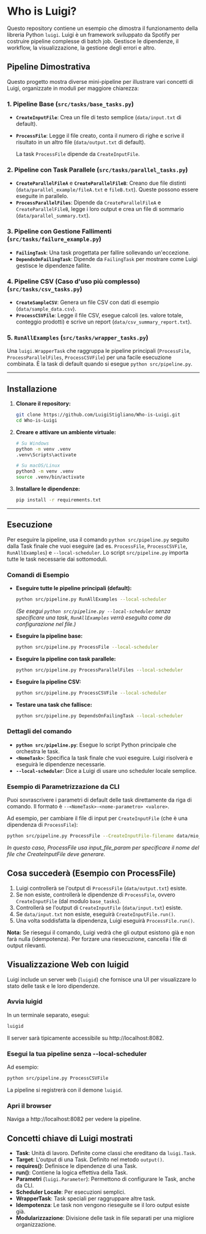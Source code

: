 # Who is Luigi?

Questo repository contiene un esempio che dimostra il funzionamento della libreria Python `luigi`. Luigi è un framework sviluppato da Spotify per costruire pipeline complesse di batch job. Gestisce le dipendenze, il workflow, la visualizzazione, la gestione degli errori e altro.

## Pipeline Dimostrativa

Questo progetto mostra diverse mini-pipeline per illustrare vari concetti di Luigi, organizzate in moduli per maggiore chiarezza:

### 1. Pipeline Base (`src/tasks/base_tasks.py`)
- **`CreateInputFile`**: Crea un file di testo semplice (`data/input.txt` di default).
- **`ProcessFile`**: Legge il file creato, conta il numero di righe e scrive il risultato in un altro file (`data/output.txt` di default).
  
  La task `ProcessFile` dipende da `CreateInputFile`.

### 2. Pipeline con Task Parallele (`src/tasks/parallel_tasks.py`)
- **`CreateParallelFileA`** e **`CreateParallelFileB`**: Creano due file distinti (`data/parallel_example/fileA.txt` e `fileB.txt`). Queste possono essere eseguite in parallelo.
- **`ProcessParallelFiles`**: Dipende da `CreateParallelFileA` e `CreateParallelFileB`, legge i loro output e crea un file di sommario (`data/parallel_summary.txt`).

### 3. Pipeline con Gestione Fallimenti (`src/tasks/failure_example.py`)
- **`FailingTask`**: Una task progettata per fallire sollevando un'eccezione.
- **`DependsOnFailingTask`**: Dipende da `FailingTask` per mostrare come Luigi gestisce le dipendenze fallite.

### 4. Pipeline CSV (Caso d'uso più complesso) (`src/tasks/csv_tasks.py`)
- **`CreateSampleCSV`**: Genera un file CSV con dati di esempio (`data/sample_data.csv`).
- **`ProcessCSVFile`**: Legge il file CSV, esegue calcoli (es. valore totale, conteggio prodotti) e scrive un report (`data/csv_summary_report.txt`).

### 5. `RunAllExamples` (`src/tasks/wrapper_tasks.py`)
Una `luigi.WrapperTask` che raggruppa le pipeline principali (`ProcessFile`, `ProcessParallelFiles`, `ProcessCSVFile`) per una facile esecuzione combinata. È la task di default quando si esegue `python src/pipeline.py`.

---

## Installazione

1. **Clonare il repository:**
   ```bash
   git clone https://github.com/LuigiStigliano/Who-is-Luigi.git
   cd Who-is-Luigi
   ```

2. **Creare e attivare un ambiente virtuale:**
   ```bash
   # Su Windows
   python -m venv .venv
   .venv\Scripts\activate
   
   # Su macOS/Linux
   python3 -m venv .venv
   source .venv/bin/activate
   ```

3. **Installare le dipendenze:**
   ```bash
   pip install -r requirements.txt
   ```
   
---

## Esecuzione

Per eseguire la pipeline, usa il comando `python src/pipeline.py` seguito dalla Task finale che vuoi eseguire (ad es. `ProcessFile`, `ProcessCSVFile`, `RunAllExamples`) e `--local-scheduler`. Lo script `src/pipeline.py` importa tutte le task necessarie dai sottomoduli.

### Comandi di Esempio

- **Eseguire tutte le pipeline principali (default):**
  ```bash
  python src/pipeline.py RunAllExamples --local-scheduler
  ```
  *(Se esegui `python src/pipeline.py --local-scheduler` senza specificare una task, `RunAllExamples` verrà eseguita come da configurazione nel file.)*

- **Eseguire la pipeline base:**
  ```bash
  python src/pipeline.py ProcessFile --local-scheduler
  ```

- **Eseguire la pipeline con task parallele:**
  ```bash
  python src/pipeline.py ProcessParallelFiles --local-scheduler
  ```

- **Eseguire la pipeline CSV:**
  ```bash
  python src/pipeline.py ProcessCSVFile --local-scheduler
  ```

- **Testare una task che fallisce:**
  ```bash
  python src/pipeline.py DependsOnFailingTask --local-scheduler
  ```

### Dettagli del comando

- **`python src/pipeline.py`**: Esegue lo script Python principale che orchestra le task.
- **`<NomeTask>`**: Specifica la task finale che vuoi eseguire. Luigi risolverà e eseguirà le dipendenze necessarie.
- **`--local-scheduler`**: Dice a Luigi di usare uno scheduler locale semplice.

### Esempio di Parametrizzazione da CLI

Puoi sovrascrivere i parametri di default delle task direttamente da riga di comando. Il formato è `--<NomeTask>-<nome-parametro> <valore>`.

Ad esempio, per cambiare il file di input per `CreateInputFile` (che è una dipendenza di `ProcessFile`):

```bash
python src/pipeline.py ProcessFile --CreateInputFile-filename data/mio_input_custom.txt --ProcessFile-input-file-param data/mio_input_custom.txt --local-scheduler
```

*In questo caso, ProcessFile usa input_file_param per specificare il nome del file che CreateInputFile deve generare.*

## Cosa succederà (Esempio con ProcessFile)

1. Luigi controllerà se l'output di `ProcessFile` (`data/output.txt`) esiste.
2. Se non esiste, controllerà le dipendenze di `ProcessFile`, ovvero `CreateInputFile` (dal modulo `base_tasks`).
3. Controllerà se l'output di `CreateInputFile` (`data/input.txt`) esiste.
4. Se `data/input.txt` non esiste, eseguirà `CreateInputFile.run()`.
5. Una volta soddisfatta la dipendenza, Luigi eseguirà `ProcessFile.run()`.

**Nota:** Se riesegui il comando, Luigi vedrà che gli output esistono già e non farà nulla (idempotenza). Per forzare una riesecuzione, cancella i file di output rilevanti.

## Visualizzazione Web con luigid

Luigi include un server web (`luigid`) che fornisce una UI per visualizzare lo stato delle task e le loro dipendenze.

### Avvia luigid

In un terminale separato, esegui:
```bash
luigid
```
Il server sarà tipicamente accessibile su http://localhost:8082.

### Esegui la tua pipeline senza --local-scheduler

Ad esempio:
```bash
python src/pipeline.py ProcessCSVFile
```
La pipeline si registrerà con il demone `luigid`.

### Apri il browser
Naviga a http://localhost:8082 per vedere la pipeline.

## Concetti chiave di Luigi mostrati

- **Task**: Unità di lavoro. Definite come classi che ereditano da `luigi.Task`.
- **Target**: L'output di una Task. Definito nel metodo `output()`.
- **requires()**: Definisce le dipendenze di una Task.
- **run()**: Contiene la logica effettiva della Task.
- **Parametri** (`luigi.Parameter`): Permettono di configurare le Task, anche da CLI.
- **Scheduler Locale**: Per esecuzioni semplici.
- **WrapperTask**: Task speciali per raggruppare altre task.
- **Idempotenza**: Le task non vengono rieseguite se il loro output esiste già.
- **Modularizzazione**: Divisione delle task in file separati per una migliore organizzazione.
